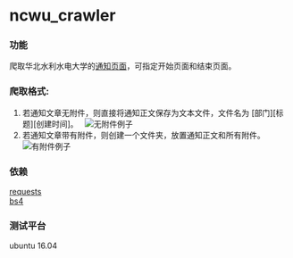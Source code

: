 # ncwu_crawler  
### 功能  
爬取华北水利水电大学的[通知页面](http://www5.ncwu.edu.cn/channels/5.html)，可指定开始页面和结束页面。  
### 爬取格式:  
1. 若通知文章无附件，则直接将通知正文保存为文本文件，文件名为 [部门][标题][创建时间]。  
![无附件例子](https://s1.ax1x.com/2018/04/15/CeA0mD.png)  
2. 若通知文章带有附件，则创建一个文件夹，放置通知正文和所有附件。  
![有附件例子](https://s1.ax1x.com/2018/04/15/CekzWt.png)  
### 依赖   
[requests](http://docs.python-requests.org/en/master/)  
[bs4](https://www.crummy.com/software/BeautifulSoup/)  
### 测试平台  
ubuntu 16.04  


